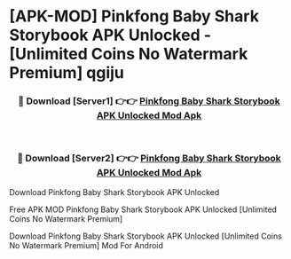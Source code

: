 # [APK-MOD] Pinkfong Baby Shark Storybook APK Unlocked - [Unlimited Coins No Watermark Premium] qgiju



<div align="center">
<h3>🔴 Download [Server1] 👉👉 <a href="https://momento.my/?title=Pinkfong_Baby_Shark_Storybook_APK_Unlocked">Pinkfong Baby Shark Storybook APK Unlocked Mod Apk</a></h3><br>

<h3>🔴 Download [Server2] 👉👉 <a href="https://momento.my/?title=Pinkfong_Baby_Shark_Storybook_APK_Unlocked">Pinkfong Baby Shark Storybook APK Unlocked Mod Apk</a></h3>
</div>



Download Pinkfong Baby Shark Storybook APK Unlocked 

Free APK MOD Pinkfong Baby Shark Storybook APK Unlocked [Unlimited Coins No Watermark Premium]

Download Pinkfong Baby Shark Storybook APK Unlocked [Unlimited Coins No Watermark Premium] Mod For Android
